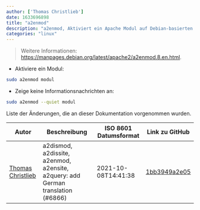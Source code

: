```yaml
---
author: ['Thomas Christlieb']
date: 1633696898
title: "a2enmod"
description: "a2enmod, Aktiviert ein Apache Modul auf Debian-basierten Betriebssystemen."
categories: "linux"
---
```

> Weitere Informationen: <https://manpages.debian.org/latest/apache2/a2enmod.8.en.html>.

- Aktiviere ein Modul:

```bash
sudo a2enmod modul
```

- Zeige keine Informationsnachrichten an:

```bash
sudo a2enmod --quiet modul
```
Liste der Änderungen, die an dieser Dokumentation vorgenommen wurden.


Autor | Beschreibung | ISO 8601 Datumsformat | Link zu GitHub
------|-----|-----|-----
[Thomas Christlieb](mailto:thomaschristlieb@hotmail.com) | a2dismod, a2dissite, a2enmod, a2ensite, a2query: add German translation (#6866) | 2021-10-08T14:41:38 | [1bb3949a2e05](https://github.com/tldr-pages/tldr/commit/1bb3949a2e05431e7107ce200bc34bcc23b71a14)

